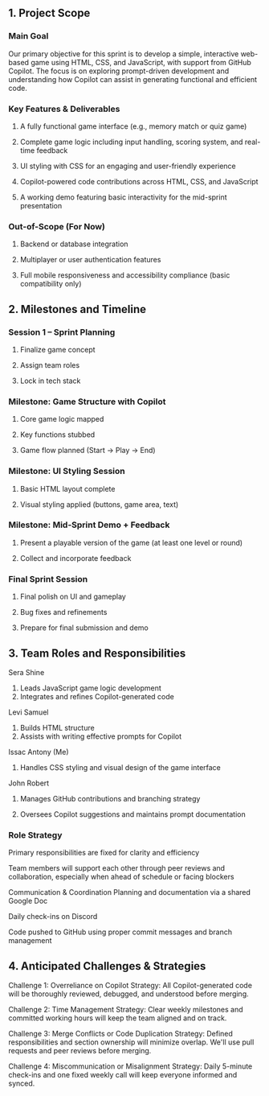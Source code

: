 ## 1. Project Scope
### Main Goal
Our primary objective for this sprint is to develop a simple, interactive web-based game using HTML, CSS, and JavaScript, with support from GitHub Copilot. The focus is on exploring prompt-driven development and understanding how Copilot can assist in generating functional and efficient code.

### Key Features & Deliverables
1. A fully functional game interface (e.g., memory match or quiz game)

2. Complete game logic including input handling, scoring system, and real-time feedback

3. UI styling with CSS for an engaging and user-friendly experience

4. Copilot-powered code contributions across HTML, CSS, and JavaScript

5. A working demo featuring basic interactivity for the mid-sprint presentation

### Out-of-Scope (For Now)
1. Backend or database integration

2. Multiplayer or user authentication features

3. Full mobile responsiveness and accessibility compliance (basic compatibility only)

## 2. Milestones and Timeline
### Session 1 – Sprint Planning
1. Finalize game concept

2. Assign team roles

3. Lock in tech stack

### Milestone: Game Structure with Copilot
1. Core game logic mapped

2. Key functions stubbed

3. Game flow planned (Start → Play → End)

### Milestone: UI Styling Session
1. Basic HTML layout complete

2. Visual styling applied (buttons, game area, text)

### Milestone: Mid-Sprint Demo + Feedback
1. Present a playable version of the game (at least one level or round)

2. Collect and incorporate feedback

### Final Sprint Session
1. Final polish on UI and gameplay

2. Bug fixes and refinements

3. Prepare for final submission and demo

## 3. Team Roles and Responsibilities
Sera Shine
1. Leads JavaScript game logic development
2. Integrates and refines Copilot-generated code

Levi Samuel
1. Builds HTML structure
2. Assists with writing effective prompts for Copilot

Issac Antony (Me)
1. Handles CSS styling and visual design of the game interface

John Robert
1. Manages GitHub contributions and branching strategy

2. Oversees Copilot suggestions and maintains prompt documentation

### Role Strategy
Primary responsibilities are fixed for clarity and efficiency

Team members will support each other through peer reviews and collaboration, especially when ahead of schedule or facing blockers

Communication & Coordination
Planning and documentation via a shared Google Doc

Daily check-ins on Discord

Code pushed to GitHub using proper commit messages and branch management

## 4. Anticipated Challenges & Strategies
Challenge 1: Overreliance on Copilot
Strategy: All Copilot-generated code will be thoroughly reviewed, debugged, and understood before merging.

Challenge 2: Time Management
Strategy: Clear weekly milestones and committed working hours will keep the team aligned and on track.

Challenge 3: Merge Conflicts or Code Duplication
Strategy: Defined responsibilities and section ownership will minimize overlap. We'll use pull requests and peer reviews before merging.

Challenge 4: Miscommunication or Misalignment
Strategy: Daily 5-minute check-ins and one fixed weekly call will keep everyone informed and synced.